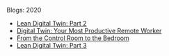 Blogs: 2020

* [Lean Digital Twin: Part 2](resources/faqs/external-content/blogs/2020/lean-digital-twin-part-2.md)
* [Digital Twin: Your Most Productive Remote Worker](resources/faqs/external-content/blogs/2020/digital-twin-your-most-productive-remote-worker.md)
* [From the Control Room to the Bedroom](resources/faqs/external-content/blogs/2020/from-the-control-room-to-the-bedroom.md)
* [Lean Digital Twin: Part 3](resources/faqs/external-content/blogs/2020/lean-digital-twin-part-3.md)
